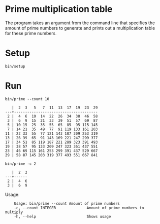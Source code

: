 # Prime multiplication table
  The program takes an argument from the command line that specifies the amount of prime 
  numbers to generate and prints out a multiplication table for these prime numbers. 
# Setup
    bin/setup

# Run
    bin/prime --count 10
  
       |  2  3   5   7  11  13  17  19  23  29
    ---+--------------------------------------
     2 |  4  6  10  14  22  26  34  38  46  58
     3 |  6  9  15  21  33  39  51  57  69  87
     5 | 10 15  25  35  55  65  85  95 115 145
     7 | 14 21  35  49  77  91 119 133 161 203
    11 | 22 33  55  77 121 143 187 209 253 319
    13 | 26 39  65  91 143 169 221 247 299 377
    17 | 34 51  85 119 187 221 289 323 391 493
    19 | 38 57  95 133 209 247 323 361 437 551
    23 | 46 69 115 161 253 299 391 437 529 667
    29 | 58 87 145 203 319 377 493 551 667 841

    bin/prime -c 2
  
       |  2  3 
    ---+------
     2 |  4  6
     3 |  6  9 
     
     
Usage:

  
```
	Usage: bin/prime --count Amount of prime numbers
	-c, --count INTEGER              Amount of prime numbers to multiply
	-h, --help                       Shows usage                      
```
